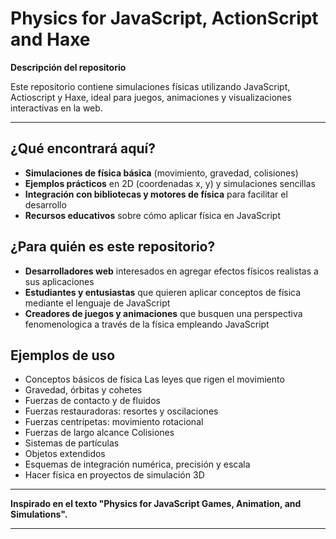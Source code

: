 # Physics for JavaScript, ActionScript and Haxe

**Descripción del repositorio**

Este repositorio contiene simulaciones físicas utilizando JavaScript, Actioscript y Haxe, ideal para juegos, animaciones y visualizaciones interactivas en la web.

---

## ¿Qué encontrará aquí?

- **Simulaciones de física básica** (movimiento, gravedad, colisiones)
- **Ejemplos prácticos** en 2D (coordenadas x, y) y simulaciones sencillas
- **Integración con bibliotecas y motores de física** para facilitar el desarrollo
- **Recursos educativos** sobre cómo aplicar física en JavaScript

## ¿Para quién es este repositorio?

- **Desarrolladores web** interesados en agregar efectos físicos realistas a sus aplicaciones
- **Estudiantes y entusiastas** que quieren aplicar conceptos de física mediante el lenguaje de JavaScript
- **Creadores de juegos y animaciones** que busquen una perspectiva fenomenologica a través de la física empleando JavaScript

## Ejemplos de uso

- Conceptos básicos de física Las leyes que rigen el movimiento
- Gravedad, órbitas y cohetes
- Fuerzas de contacto y de fluidos
- Fuerzas restauradoras: resortes y oscilaciones
- Fuerzas centrípetas: movimiento rotacional
- Fuerzas de largo alcance Colisiones
- Sistemas de partículas
- Objetos extendidos
- Esquemas de integración numérica, precisión y escala
- Hacer física en proyectos de simulación 3D

---

**Inspirado en el texto "Physics for JavaScript Games, Animation, and Simulations".**

---
